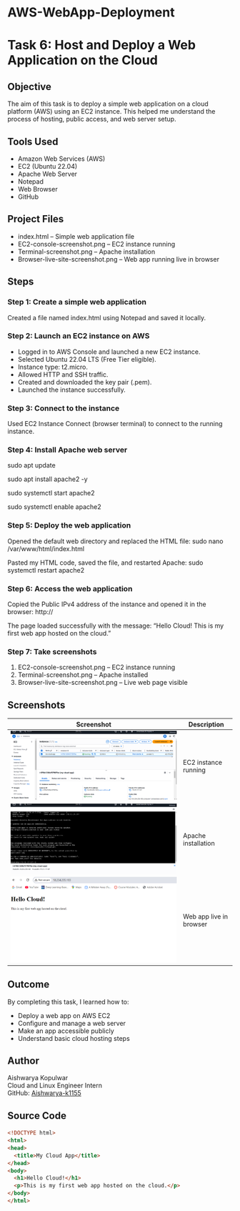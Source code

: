 # AWS-WebApp-Deployment
# Task 6: Host and Deploy a Web Application on the Cloud

## Objective
The aim of this task is to deploy a simple web application on a cloud platform (AWS) using an EC2 instance. This helped me understand the process of hosting, public access, and web server setup.

## Tools Used
- Amazon Web Services (AWS)
- EC2 (Ubuntu 22.04)
- Apache Web Server
- Notepad
- Web Browser
- GitHub

## Project Files
- index.html – Simple web application file
- EC2-console-screenshot.png – EC2 instance running
- Terminal-screenshot.png – Apache installation
- Browser-live-site-screenshot.png – Web app running live in browser

## Steps

### Step 1: Create a simple web application
Created a file named index.html using Notepad and saved it locally.

### Step 2: Launch an EC2 instance on AWS
- Logged in to AWS Console and launched a new EC2 instance.
- Selected Ubuntu 22.04 LTS (Free Tier eligible).
- Instance type: t2.micro.
- Allowed HTTP and SSH traffic.
- Created and downloaded the key pair (.pem).
- Launched the instance successfully.

### Step 3: Connect to the instance
Used EC2 Instance Connect (browser terminal) to connect to the running instance.

### Step 4: Install Apache web server
sudo apt update

sudo apt install apache2 -y

sudo systemctl start apache2

sudo systemctl enable apache2

### Step 5: Deploy the web application
Opened the default web directory and replaced the HTML file:
sudo nano /var/www/html/index.html


Pasted my HTML code, saved the file, and restarted Apache:
sudo systemctl restart apache2

### Step 6: Access the web application
Copied the Public IPv4 address of the instance and opened it in the browser:
http://<public-ip>

The page loaded successfully with the message:
“Hello Cloud! This is my first web app hosted on the cloud.”

### Step 7: Take screenshots
1. EC2-console-screenshot.png – EC2 instance running  
2. Terminal-screenshot.png – Apache installed  
3. Browser-live-site-screenshot.png – Live web page visible  

## Screenshots
| Screenshot | Description |
|-------------|--------------|
| ![EC2-console-screenshot](EC2-console-screenshot.png) | EC2 instance running |
| ![Terminal-screenshot](Terminal-screenshot.png) | Apache installation |
| ![Browser-live-site-screenshot](Browser-live-site-screenshot.png) | Web app live in browser |

## Outcome
By completing this task, I learned how to:
- Deploy a web app on AWS EC2
- Configure and manage a web server
- Make an app accessible publicly
- Understand basic cloud hosting steps

## Author
Aishwarya Kopulwar  
Cloud and Linux Engineer Intern  
GitHub: [Aishwarya-k1155](https://github.com/Aishwarya-k1155)

## Source Code
```html
<!DOCTYPE html>
<html>
<head>
  <title>My Cloud App</title>
</head>
<body>
  <h1>Hello Cloud!</h1>
  <p>This is my first web app hosted on the cloud.</p>
</body>
</html>
